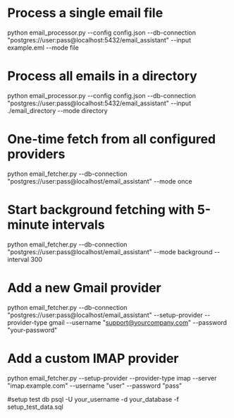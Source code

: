 
# Process a single email file
python email_processor.py --config config.json --db-connection "postgres://user:pass@localhost:5432/email_assistant" --input example.eml --mode file

# Process all emails in a directory
python email_processor.py --config config.json --db-connection "postgres://user:pass@localhost:5432/email_assistant" --input ./email_directory --mode directory

# One-time fetch from all configured providers
python email_fetcher.py --db-connection "postgres://user:pass@localhost/email_assistant" --mode once

# Start background fetching with 5-minute intervals
python email_fetcher.py --db-connection "postgres://user:pass@localhost/email_assistant" --mode background --interval 300

# Add a new Gmail provider
python email_fetcher.py --db-connection "postgres://user:pass@localhost/email_assistant" --setup-provider --provider-type gmail --username "support@yourcompany.com" --password "your-password"

# Add a custom IMAP provider
python email_fetcher.py --setup-provider --provider-type imap --server "imap.example.com" --username "user" --password "pass"


#setup test db
psql -U your_username -d your_database -f setup_test_data.sql
